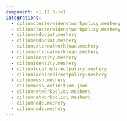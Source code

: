 ```yaml
---
component: v1.12.0-rc1
integrations:
  - ciliumclusterwidenetworkpolicy.meshery
  - ciliumclusterwidenetworkpolicy.meshery
  - ciliumendpoint.meshery
  - ciliumendpoint.meshery
  - ciliumexternalworkload.meshery
  - ciliumexternalworkload.meshery
  - ciliumidentity.meshery
  - ciliumidentity.meshery
  - ciliumlocalredirectpolicy.meshery
  - ciliumlocalredirectpolicy.meshery
  - ciliummesh.meshery
  - ciliummesh_definition.json
  - ciliumnetworkpolicy.meshery
  - ciliumnetworkpolicy.meshery
  - ciliumnode.meshery
  - ciliumnode.meshery
---
```

